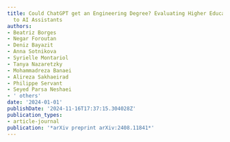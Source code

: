 ```yaml
---
title: Could ChatGPT get an Engineering Degree? Evaluating Higher Education Vulnerability
  to AI Assistants
authors:
- Beatriz Borges
- Negar Foroutan
- Deniz Bayazit
- Anna Sotnikova
- Syrielle Montariol
- Tanya Nazaretzky
- Mohammadreza Banaei
- Alireza Sakhaeirad
- Philippe Servant
- Seyed Parsa Neshaei
- ' others'
date: '2024-01-01'
publishDate: '2024-11-16T17:37:15.304028Z'
publication_types:
- article-journal
publication: '*arXiv preprint arXiv:2408.11841*'
---
```

